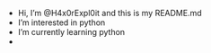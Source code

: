 - Hi, I’m @H4x0rExpl0it and this is my README.md
- I’m interested in python
- I’m currently learning python
- 
